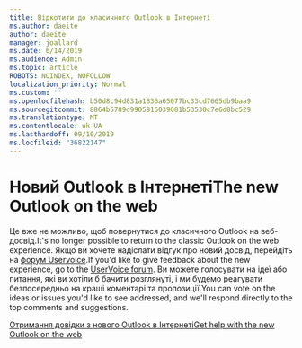 ```yaml
---
title: Відкотити до класичного Outlook в Інтернеті
ms.author: daeite
author: daeite
manager: joallard
ms.date: 6/14/2019
ms.audience: Admin
ms.topic: article
ROBOTS: NOINDEX, NOFOLLOW
localization_priority: Normal
ms.custom: ''
ms.openlocfilehash: b50d8c94d831a1836a65077bc33cd7665db9baa9
ms.sourcegitcommit: 8864b5789d9905916039081b53530c7e6d8bc529
ms.translationtype: MT
ms.contentlocale: uk-UA
ms.lasthandoff: 09/10/2019
ms.locfileid: "36822147"
---
```

# <a name="the-new-outlook-on-the-web"></a><span data-ttu-id="0d838-102">Новий Outlook в Інтернеті</span><span class="sxs-lookup"><span data-stu-id="0d838-102">The new Outlook on the web</span></span>

<span data-ttu-id="0d838-103">Це вже не можливо, щоб повернутися до класичного Outlook на веб-досвід.</span><span class="sxs-lookup"><span data-stu-id="0d838-103">It's no longer possible to return to the classic Outlook on the web experience.</span></span> <span data-ttu-id="0d838-104">Якщо ви хочете надіслати відгук про новий досвід, перейдіть на [форум Uservoice](https://go.microsoft.com/fwlink/?linkid=2103182).</span><span class="sxs-lookup"><span data-stu-id="0d838-104">If you'd like to give feedback about the new experience, go to the [UserVoice forum](https://go.microsoft.com/fwlink/?linkid=2103182).</span></span> <span data-ttu-id="0d838-105">Ви можете голосувати на ідеї або питання, які ви хотіли б бачити розглянуті, і ми будемо реагувати безпосередньо на кращі коментарі та пропозиції.</span><span class="sxs-lookup"><span data-stu-id="0d838-105">You can vote on the ideas or issues you'd like to see addressed, and we'll respond directly to the top comments and suggestions.</span></span>

[<span data-ttu-id="0d838-106">Отримання довідки з нового Outlook в Інтернеті</span><span class="sxs-lookup"><span data-stu-id="0d838-106">Get help with the new Outlook on the web</span></span>](https://support.office.com/article/017014cd-2ad0-41ab-8473-6bd8c349d4f8)